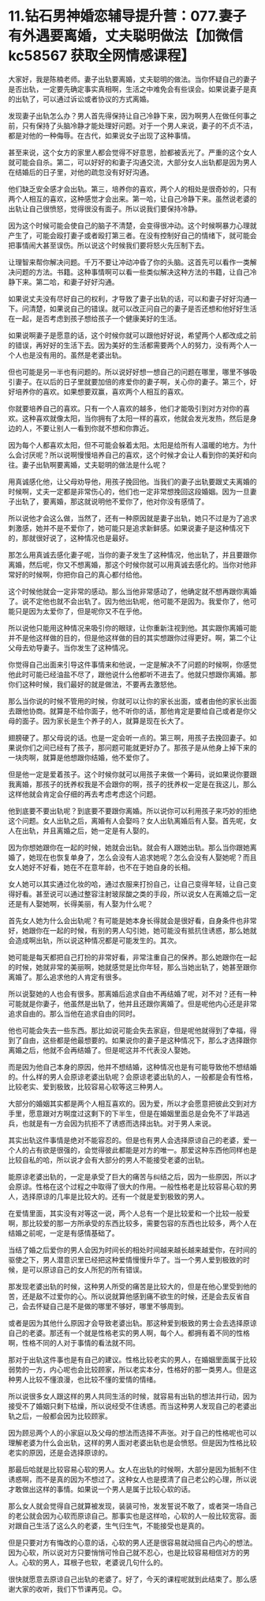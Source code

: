 # 11.钻石男神婚恋辅导提升营：077.妻子有外遇要离婚，丈夫聪明做法【加微信 kc58567 获取全网情感课程】

大家好，我是陈楠老师。妻子出轨要离婚，丈夫聪明的做法。当你怀疑自己的妻子是否出轨，一定要先确定事实真相啊，生活之中难免会有些误会。如果说妻子是真的出轨了，可以通过诉讼或者协议的方式离婚。

发现妻子出轨怎么办？男人首先得保持让自己冷静下来，因为啊男人在做任何事之前，只有保持了头脑冷静才能处理好问题。对于一个男人来说，妻子的不贞不洁，都是对他的一种侮辱。在古代，如果说女子出现了这种事情。

甚至来说，这个女方的家里人都会觉得不好意思，脸都被丢光了。严重的这个女人就可能会自杀。第二，可以好好的和妻子沟通交流，大部分女人出轨都是因为男人在结婚后的日子里，对他的疏忽没有好好沟通。

他们缺乏安全感才会出轨。第三，培养你的喜欢，两个人的相处是很奇妙的，只有两个人相互的喜欢，这种感觉才会出来。第一哈，让自己冷静下来。虽然说老婆的出轨让自己很愤怒，觉得很没有面子。所以说我们要保持冷静。

因为这个时候可能会使自己的脑子不清楚，会变得很冲动。这个时候啊暴力心理就产生了，可能会殴打妻子或者殴打第三者。在没有控制好自己的情绪下，就可能会把事情闹大甚至误伤。所以说这个时候我们要将怒火先压制下去。

让理智来帮你解决问题。千万不要让冲动冲昏了你的头脑。这首先可以看作一类解决问题的方法。书籍。这种事情啊可以看一些类似解决这种方法的书籍，让自己冷静下来。第二哈，和妻子好好沟通。

如果说丈夫没有尽好自己的权利，才导致了妻子出轨的话，可以和妻子好好沟通一下。问清楚，如果说自己的错误。就可以改正问自己的妻子是否还想和他好好生活在一起，是否考虑到孩子想给孩子一个健康美好的生活。

如果说啊妻子是愿意的话，这个时候你就可以跟他好好说，希望两个人都改成之前的错误，再好好的生活下去。因为美好的生活都需要两个人的努力，没有两个人一个人也是没有用的。虽然是老婆出轨。

但也可能是另一半也有问题的。所以说好好想一想自己的问题在哪里，哪里不够吸引妻子。在以后的日子里就要加倍的疼爱你的妻子啊，关心你的妻子。第三个，好好培养你的喜欢。如果想要双赢，喜欢两个人相互的喜欢。

你就要培养自己的喜欢。只有一个人喜欢的越多，他们才能吸引到对方对你的喜欢。这种喜欢就像太阳，当你拥有了太阳一样的喜欢，他就会发光发热，然后是身边的人，不要让别人一看到你就不想和你靠近。

因为每个人都喜欢太阳，但不可能会躲着太阳。太阳是给所有人温暖的地方。为什么会讨厌呢？所以说啊慢慢培养自己的喜欢，这个时候才会让人看到你的美好和向往。妻子出轨啊要离婚，丈夫聪明的做法是什么呢？

用真诚感化他，让父母劝导他，用孩子挽回他。当我们的妻子出轨要跟丈夫离婚的时候啊，丈夫一定都是非常伤心的，他们也一定非常想挽回这段婚姻。因为一旦妻子出轨了，要离婚，那这就说明他不爱你了，他对你没有感情了。

所以说他才会这么做，当然了，还有一种原因就是妻子出轨，她只不过是为了追求刺激感，她并不是不爱你了，她可能只是追求新鲜感。如果说妻子是这种情况下的，那就很好说了，这种情况也是最好。

那怎么用真诚去感化妻子呢，当你的妻子发生了这种情况，他出轨了，并且要跟你离婚，然后呢，你又不想离婚，那这个时候你就可以用真诚去感化的。当你对他非常好的时候啊，你把你自己的真心都付给他。

这个时候他就会一定非常的感动。那么当他非常感动了，他确定就不想再跟你离婚了。说不定他也就不会出轨了。因为他出轨呢，他可能不是因为。我爱你了，他可能只是因为太爱你了，但是呢你又不在乎他。

所以说他只能用这种情况来吸引你的眼球，让你重新注视到他。其实跟你离婚可能并不是他这样做的目的，但是他这样做的目的其实想跟你过得更好。啊，第二个让父母去劝导妻子。当你发生了这种情况。

你觉得自己出面来引导这件事情来和他说，一定是解决不了问题的时候啊，你感觉他此时可能已经油盐不尽了，跟他说什么他都听不进去了。他就只想跟你离婚。那你们这种时候，我们最好的就是做法，不要再去激怒他。

那么当你说的时候不管用的时候，你就可以让你的家长出面，或者由他的家长出面去跟他协商。就算是不给你面子，他不听你的话，那他肯定是要给自己或者是你父母的面子。因为家长是生个养子的人，就算是现在长大了。

翅膀硬了。那父母说的话。也是一定会听一点的。第三啊，用孩子去挽回妻子。如果说你们之间已经有了孩子，那问题可能就更好办了。那孩子是从他身上掉下来的一块肉啊，就算是他想跟你结婚，他不爱你了。

但是他一定是爱着孩子。这个时候你就可以用孩子来做一个筹码，说如果说你要跟我离婚，那孩子的抚养权我是不会跟你的啊，孩子的抚养权一定是在我这儿，那么这样他就会肯定会仔细的再去考虑考虑这个问题。

他到底要不要出轨呢？到底要不要跟你离婚。所以说你可以利用孩子来巧妙的拒绝这个问题。女人出轨之后，离婚有人会娶吗？女人出轨离婚后有人娶。首先呢，女人在出轨，并且离婚之后，她一定是有人娶的。

因为你想她跟你在一起的时候，她就会出轨。就会有人跟她出轨。那么当你跟她离婚了，她现在也恢复单身了，怎么会没有人追求她呢？怎么会没有人娶她呢？而且女人她好不好看，她在不在意年龄，也不在于她自身的长相。

女人她可以其实通过化妆的哈，通过衣服来打扮自己，让自己变得年轻，让自己变得好看。甚至说可以通过整容注射玻尿酸之类的手段，所以说女人在离婚之后一定还是有人娶她啊，长得美丽，有人娶为什么呢？

首先女人她为什么会出轨呢？有可能是她本身长得就会是很好看，自身条件也非常好，她跟你在一起的时候，有别的男人勾引她，她可能没有抵抗住诱惑，那么她就会造成啊出轨，所以说这种情况都是可能发生的。其次。

她可能是每天都把自己打扮的非常好看，非常注重自己的保养。那么她跟你在一起的时候，她就非常的美丽啊，她就感觉是比你年轻，那么当她出轨了，她甚至跟你离婚了。那么追求他的人肯定有很多。

所以说娶她的人也会有很多。那离婚后追求自由不再结婚了呢，对不对？还有一种可能就是你妻子，他虽然是出轨了，他并且还跟你离婚了。但是呢他内心还是非常追求自由的。那么当他在追求自由的同时。

他也可能会失去一些东西。那比如说可能会失去家庭，但是呢他就得到了幸福，得到了自由，这些都是他最想要的。如果说你的妻子是这种情况下，那么才选择跟你离婚之后，他就不会再结婚了。但是呢这并不代表没人娶她。

而是因为他自己本身的原因，他并不想结婚，这种情况也是有可能导致他不想结婚的。什么样的男人会原谅老婆出轨呢？会原谅老婆出轨的人，一般都是会有性格，比较老实、爱到极致，比较容易心软等这三种男人。

大部分的婚姻其实都是两个人相互喜欢的。因为爱，所以才会愿意把彼此交到对方手里，愿意跟对方啊度过这剩下的下半生，但是在婚姻里面总是会免不了半路逃兵，也就是有一方会因为抗拒不了诱惑而选择出轨。对于男人来说。

其实出轨这件事情是绝对不能容忍的。但是也有男人会选择原谅自己的老婆，爱一个人的占有欲是很强的，会觉得彼此都能是对方的唯一。那爱这种东西他同样也是比较自私的哈，所以说才会有大部分的男人不能接受老婆的出轨。

能原谅老婆出轨的，一定是承受了巨大的痛苦与纠结之后，因为一些原因，所以才会原谅。性格在这个过程之中取得了很大的作用。一般性格老是比较容易心软的男人，选择原谅的几率是比较大的。还有一个就是爱到极致的男人。

在爱情里面，其实没有对等这一说，两个人总有一个是比较爱和一个比较一般爱啊，那比较爱的那一方所承受的东西比较多，需要包容的东西也比较多，两个人在结婚之前呢，一定是有感情基础了。

当结了婚之后爱你的男人会因为时间长的相处时间越来越长越来越爱你，在时间的驱使之下，男人潜意识里已经把这种爱情慢慢升华了。当一个男人爱到极致的时候，是可以原谅自己的女人所犯的所有错误。

那发现老婆出轨的时候，这种男人所受的痛苦是比较大的，但是在他心里受到他的苦，还是敌不过爱你的心。所以说就算他感到痛不欲生的时候，还是会去反省自己，会去怀疑自己是不是做的哪里不够好，哪里不够周到。

或者是因为其他什么原因才会导致老婆出轨。那这种爱到极致的男士会去选择原谅自己的老婆。那还有一个就是性格老实的男人啊，每个人。都拥有着不同的性格啊，性格不同的人对于事情的看法就不同。

那对于出轨这件事也是有自己的建议。性格比较老实的男人，在婚姻里面属于比较弱势的一方，内心呢也会比较顾家，所以老实本分，性格好的那一类男人。但是这种男人比较不懂浪漫，也比较不懂的爱情的情绪。

所以说很多女人跟这样的男人共同生活的时候，就容易有出轨的想法并行动，因为接受不了婚姻只剩下枯燥，所以说经受不住诱惑。而当这种男人发现自己的老婆出轨之后，一般都会因为比较顾家。

因为顾忌两个人的小家庭以及父母的想法而选择不声张。对于自己的性格呢也可以理解老婆为什么会出轨，这样的男人面对老婆出轨也是会愤怒。但是因为性格比较老实的原因，还是会选择原谅的。

那最后哈就是比较容易心软的男人。女人在出轨的时候啊，大部分是因为抵制不住诱惑啊，而不是真的因为不想过了。这种女人也是摸清了自己老公的心理，所以说才敢做出这样的事情。如果说一个男人是属于比较心软的话。

那么女人就会觉得自己就算被发现，装装可怜，发发誓说不敢了，或者哭一场自己的老公就会因为心软而原谅自己。那事实也是这样哈，心软的人一般比较宽容。面对跟自己生活了这么久的老婆，生气归生气，不能接受也是真的。

但是只要对方有悔改的心意的话，心软的男人还是很容易就动摇自己内心的想法。因为心软，所以说对方只要悄悄可怜自己就不忍心，也是比较容易相信对方的男人。心软的男人，耳根子也软，老婆说几句什么的。

很快就愿意去原谅自己出轨的老婆了。好了，今天的课程呢就到此结束了。那么感谢大家的收听，我们下节课再见。😊。

